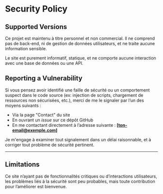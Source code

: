 # Security Policy

## Supported Versions

Ce projet est maintenu à titre personnel et non commercial. Il ne comprend pas de back-end, ni de gestion de données utilisateurs, et ne traite aucune information sensible.

Le site est purement informatif, statique, et ne comporte aucune interaction avec une base de données ou une API.

## Reporting a Vulnerability

Si vous pensez avoir identifié une faille de sécurité ou un comportement suspect dans le code source (ex: injection de scripts, chargement de ressources non sécurisées, etc.), merci de me le signaler par l’un des moyens suivants :

- Via la page "Contact" du site
- En ouvrant un *issue* sur ce dépôt GitHub
- En me contactant directement à l’adresse suivante : **[ton-email@exemple.com]**

Je m'engage à examiner tout signalement dans un délai raisonnable, et à corriger tout problème de sécurité pertinent.

---

## Limitations

Ce site n’ayant pas de fonctionnalités critiques ou d’interactions utilisateurs, les problèmes liés à la sécurité sont peu probables, mais toute contribution pour l’améliorer est bienvenue.
